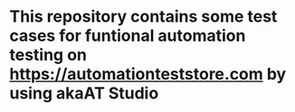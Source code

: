 # This repository contains some test cases for funtional automation testing on https://automationteststore.com by using akaAT Studio
